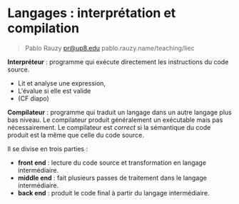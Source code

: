 # Langages : interprétation et compilation

> Pablo Rauzy pr@up8.edu pablo.rauzy.name/teaching/liec

**Interpréteur** : programme qui exécute directement les instructions du code source.
 * Lit et analyse une expression,
 * L'évalue si elle est valide
 * (CF diapo)

**Compilateur** : programme qui traduit un langage dans un autre langage plus bas niveau.
Le compilateur produit généralement un exécutable mais pas nécessairement. 
Le compilateur est *correct* si la sémantique du code produit est la même que celle du code source.

Il se divise en trois parties : 
 * **front end** : lecture du code source et transformation en langage intermédiaire.
 * **middle end** : fait plusieurs passes de traitement dans le langage intermédiaire.
 * **back end** : produit le code final à partir du langage intermédiaire.

<!--stackedit_data:
eyJoaXN0b3J5IjpbMTA4OTc5NDI1OCwtMjI0NDQ1NTMyLC0yMD
Y5MTk1MzYyLC0xNzEzNTc2MjU2LDEwODc3MzcyNzYsLTE1Mjgy
Mjk0NDUsLTIwODg3NDY2MTJdfQ==
-->